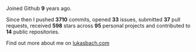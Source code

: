 Joined Github **9** years ago.

Since then I pushed **3710** commits, opened **33** issues, submitted **37** pull requests, received **598** stars across **95** personal projects and contributed to **14** public repositories.

Find out more about me on [lukasbach.com](https://lukasbach.com)
